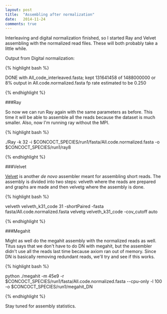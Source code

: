 ```yaml
---
layout: post
title:  "Assembling after normalization"
date:   2014-11-24
comments: true
---
```


Interleaving and digital normalization finished, so I started Ray and Velvet assembling with the normalized read files. These will both probably take a little while.

Output from Digital normalization:

{% highlight bash %}

DONE with All_code_interleaved.fasta; kept 131641458 of 1488000000 or  8%
output in All.code.normalized.fasta
fp rate estimated to be 0.250

{% endhighlight %} 

###Ray

So now we can run Ray again with the same parameters as before. This time it will be able to assemble all the reads because the dataset is much smaller. Also, now I'm running ray without the MPI.

{% highlight bash %}

./Ray -k 32 -i $CONCOCT_SPECIES/run1/fasta/All.code.normalized.fasta -o $CONCOCT_SPECIES/run1/ray8

{% endhighlight %}


###Velvet

[Velvet](http://www.ncbi.nlm.nih.gov/pmc/articles/PMC2952100/) is another *de novo* assembler meant for assembling short reads. The assembly is divided into two steps: velveth where the reads are prepared and graphs are made and then velvetg where the assembly is done.

{% highlight bash %}

velveth velveth_k31_code 31 -shortPaired -fasta fasta/All.code.normalized.fasta
velvetg velveth_k31_code -cov_cutoff auto

{% endhighlight %}

###Megahit

Might as well do the megahit assembly with the normalized reads as well. Titus says that we don't have to do DN with megahit, but the assembler didn't use all the reads last time because axiom ran out of memory. Since DN is basically removing redundant reads, we'll try and see if this works.

{% highlight bash %}

python ./megahit -m 45e9 -r $CONCOCT_SPECIES/run1/fasta/All.code.normalized.fasta --cpu-only -l 100 -o $CONCOCT_SPECIES/run1/megahit_DN

{% endhighlight %}

Stay tuned for assembly statistics.
